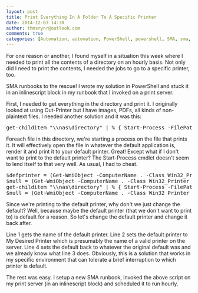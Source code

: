 ```yaml
---
layout: post
title: Print Everything In A Folder To A Specific Printer
date: 2014-12-03 14:30
author: thmsrynr@outlook.com
comments: true
categories: [Automation, automation, PowerShell, powershell, SMA, sma, WMI, wmi]
---
```

For one reason or another, I found myself in a situation this week where I needed to print all the contents of a directory on an hourly basis. Not only did I need to print the contents, I needed the jobs to go to a specific printer, too.

SMA runbooks to the rescue! I wrote my solution in PowerShell and stuck it in an inlinescript block in my runbook that I invoked on a print server.

First, I needed to get everything in the directory and print it. I originally looked at using Out-Printer but I have images, PDFs, all kinds of non-plaintext files. I needed another solution and it was this:

<pre class="start-line:3 lang:ps decode:true ">get-childitem "\\nas\directory" | % { Start-Process -FilePath $_.VersionInfo.FileName –Verb Print -PassThru }</pre>

Foreach file in this directory, we're starting a process on the file that prints it. It will effectively open the file in whatever the default application is, render it and print it to your default printer. Great! Except what if I don't want to print to the default printer? The Start-Process cmdlet doesn't seem to lend itself to that very well. As usual, I had to cheat.

<pre class="lang:ps mark:1,2,4 decode:true">$defprinter = (Get-WmiObject -ComputerName . -Class Win32_Printer -Filter "Default=True").Name
$null = (Get-WmiObject -ComputerName . -Class Win32_Printer -Filter "Name='My Desired Printer'").SetDefaultPrinter()
get-childitem "\\nas\directory" | % { Start-Process -FilePath $_.VersionInfo.FileName –Verb Print -PassThru }
$null = (Get-WmiObject -ComputerName . -Class Win32_Printer -Filter "Name='$defprinter'").SetDefaultPrinter()</pre>

Since we're printing to the default printer, why don't we just change the default? Well, because maybe the default printer (that we don't want to print to) is default for a reason. So let's change the default printer and change it back after.

Line 1 gets the name of the default printer. Line 2 sets the default printer to My Desired Printer which is presumably the name of a valid printer on the server. Line 4 sets the default back to whatever the original default was and we already know what line 3 does. Obviously, this is a solution that works in my specific environment that can tolerate a brief interruption to which printer is default.

The rest was easy. I setup a new SMA runbook, invoked the above script on my print server (in an inlinescript block) and scheduled it to run hourly.
